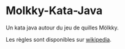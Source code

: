 Molkky-Kata-Java
================

Un kata java autour du jeu de quilles Mölkky.

Les règles sont disponibles sur [wikipedia].

[wikipedia]: http://fr.wikipedia.org/wiki/M%C3%B6lkky
